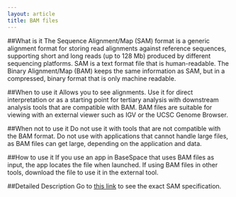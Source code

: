 ```yaml
---
layout: article
title: BAM files
---
```


##What is it
The Sequence Alignment/Map (SAM) format is a generic alignment format for storing read alignments against reference sequences, supporting short and long reads (up to 128 Mb) produced by different sequencing platforms. SAM is a text format file that is human-readable. The Binary Alignment/Map (BAM) keeps the same information as SAM, but in a compressed, binary format that is only machine readable.

##When to use it
Allows you to see alignments. Use it for direct interpretation or as a starting point for tertiary analysis with downstream analysis tools that are compatible with BAM. BAM files are suitable for viewing with an external viewer such as IGV or the UCSC Genome Browser.

##When not to use it
Do not use it with tools that are not compatible with the BAM format. Do not use with applications that cannot handle large files, as BAM files can get large, depending on the application and data.

##How to use it
If you use an app in BaseSpace that uses BAM files as input, the app locates the file when launched. If using BAM files in other tools, download the file to use it in the external tool.

##Detailed Description
Go to [this link](samtools.sourceforge.net/SAM1.pdf) to see the exact SAM specification.